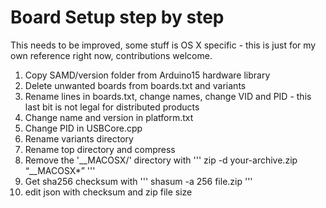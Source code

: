# Board Setup step by step

This needs to be improved, some stuff is OS X specific - this is just for my own reference right now, contributions welcome.

1. Copy SAMD/version folder from Arduino15 hardware library
2. Delete unwanted boards from boards.txt and variants
3. Rename lines in boards.txt, change names, change VID and PID - this last bit is not legal for distributed products
4. Change name and version in platform.txt
5. Change PID in USBCore.cpp
6. Rename variants directory
7. Rename top directory and compress
8. Remove the '__MACOSX/' directory with 
'''
zip -d your-archive.zip “__MACOSX*”
'''
9. Get sha256 checksum with 
'''
shasum -a 256 file.zip
'''
10. edit json with checksum and zip file size  